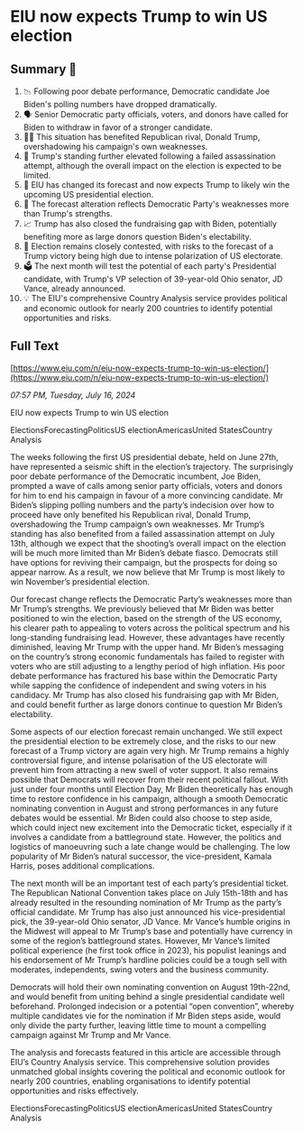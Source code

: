 # EIU now expects Trump to win US election

## Summary 🤖

1. 📉 Following poor debate performance, Democratic candidate Joe Biden's polling numbers have dropped dramatically. 
2. 🗣️ Senior Democratic party officials, voters, and donors have called for Biden to withdraw in favor of a stronger candidate. 
3. 🐘🆙 This situation has benefited Republican rival, Donald Trump, overshadowing his campaign's own weaknesses. 
4. 🎯 Trump's standing further elevated following a failed assassination attempt, although the overall impact on the election is expected to be limited. 
5. 🔄 EIU has changed its forecast and now expects Trump to likely win the upcoming US presidential election. 
6. 💪 The forecast alteration reflects Democratic Party's weaknesses more than Trump's strengths.
7. 📈 Trump has also closed the fundraising gap with Biden, potentially benefiting more as large donors question Biden's electability.
8. 🔄 Election remains closely contested, with risks to the forecast of a Trump victory being high due to intense polarization of US electorate.
9. 🗳️ The next month will test the potential of each party's Presidential candidate, with Trump's VP selection of 39-year-old Ohio senator, JD Vance, already announced.
10. 💡 The EIU's comprehensive Country Analysis service provides political and economic outlook for nearly 200 countries to identify potential opportunities and risks.

## Full Text

[https://www.eiu.com/n/eiu-now-expects-trump-to-win-us-election/](https://www.eiu.com/n/eiu-now-expects-trump-to-win-us-election/)

*07:57 PM, Tuesday, July 16, 2024*

EIU now expects Trump to win US election

ElectionsForecastingPoliticsUS electionAmericasUnited StatesCountry Analysis

The weeks following the first US presidential debate, held on June 27th, have represented a seismic shift in the election’s trajectory. The surprisingly poor debate performance of the Democratic incumbent, Joe Biden, prompted a wave of calls among senior party officials, voters and donors for him to end his campaign in favour of a more convincing candidate. Mr Biden’s slipping polling numbers and the party’s indecision over how to proceed have only benefited his Republican rival, Donald Trump, overshadowing the Trump campaign’s own weaknesses. Mr Trump’s standing has also benefited from a failed assassination attempt on July 13th, although we expect that the shooting’s overall impact on the election will be much more limited than Mr Biden’s debate fiasco. Democrats still have options for reviving their campaign, but the prospects for doing so appear narrow. As a result, we now believe that Mr Trump is most likely to win November’s presidential election.

Our forecast change reflects the Democratic Party’s weaknesses more than Mr Trump’s strengths. We previously believed that Mr Biden was better positioned to win the election, based on the strength of the US economy, his clearer path to appealing to voters across the political spectrum and his long-standing fundraising lead. However, these advantages have recently diminished, leaving Mr Trump with the upper hand. Mr Biden’s messaging on the country’s strong economic fundamentals has failed to register with voters who are still adjusting to a lengthy period of high inflation. His poor debate performance has fractured his base within the Democratic Party while sapping the confidence of independent and swing voters in his candidacy. Mr Trump has also closed his fundraising gap with Mr Biden, and could benefit further as large donors continue to question Mr Biden’s electability.

Some aspects of our election forecast remain unchanged. We still expect the presidential election to be extremely close, and the risks to our new forecast of a Trump victory are again very high. Mr Trump remains a highly controversial figure, and intense polarisation of the US electorate will prevent him from attracting a new swell of voter support. It also remains possible that Democrats will recover from their recent political fallout. With just under four months until Election Day, Mr Biden theoretically has enough time to restore confidence in his campaign, although a smooth Democratic nominating convention in August and strong performances in any future debates would be essential. Mr Biden could also choose to step aside, which could inject new excitement into the Democratic ticket, especially if it involves a candidate from a battleground state. However, the politics and logistics of manoeuvring such a late change would be challenging. The low popularity of Mr Biden’s natural successor, the vice-president, Kamala Harris, poses additional complications.

The next month will be an important test of each party’s presidential ticket. The Republican National Convention takes place on July 15th-18th and has already resulted in the resounding nomination of Mr Trump as the party’s official candidate. Mr Trump has also just announced his vice-presidential pick, the 39-year-old Ohio senator, JD Vance. Mr Vance’s humble origins in the Midwest will appeal to Mr Trump’s base and potentially have currency in some of the region’s battleground states. However, Mr Vance’s limited political experience (he first took office in 2023), his populist leanings and his endorsement of Mr Trump’s hardline policies could be a tough sell with moderates, independents, swing voters and the business community.

Democrats will hold their own nominating convention on August 19th-22nd, and would benefit from uniting behind a single presidential candidate well beforehand. Prolonged indecision or a potential “open convention”, whereby multiple candidates vie for the nomination if Mr Biden steps aside, would only divide the party further, leaving little time to mount a compelling campaign against Mr Trump and Mr Vance.

The analysis and forecasts featured in this article are accessible through EIU’s Country Analysis service. This comprehensive solution provides unmatched global insights covering the political and economic outlook for nearly 200 countries, enabling organisations to identify potential opportunities and risks effectively.

ElectionsForecastingPoliticsUS electionAmericasUnited StatesCountry Analysis

